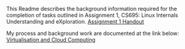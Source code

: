 
This Readme describes the background information required for the completion of tasks outlined in Assignment 1, CS695: Linux Internals Understanding and eXploration. [Assignment 1 Handout](https://docs.google.com/document/d/e/2PACX-1vQ5u_tBmDgtbHPr4wtyCt-2HWnreknpARu4ycR5gtFjRJqAxqwYBuWXfxldCNQNsFABBqAFT0qBMgZj/pub)

My process and background work are documented at the link below: 
[Virtualisation and Cloud Computing](https://chowfin.notion.site/Virtualisation-And-Cloud-Computing-2607bc0968254411a9f8dc70695edddc)

